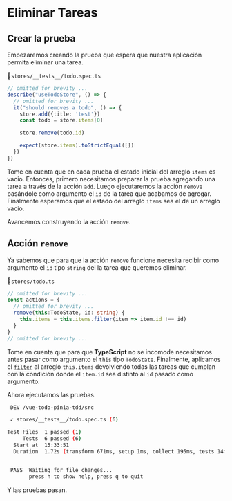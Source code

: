 # Eliminar Tareas

## Crear la prueba

Empezaremos creando la prueba que espera que nuestra aplicación permita eliminar una tarea.

📃`stores/__tests__/todo.spec.ts`
```ts
// omitted for brevity ...
describe("useTodoStore", () => {
  // omitted for brevity ...
  it("should removes a todo", () => {
    store.add({title: 'test'})
    const todo = store.items[0]

    store.remove(todo.id)

    expect(store.items).toStrictEqual([])
  })
})
```

Tome en cuenta que en cada prueba el estado inicial del arreglo `items` es vacio.
Entonces, primero necesitamos preparar la prueba agregando una tarea a través de la acción `add`.
Luego ejecutaremos la acción `remove` pasándole como argumento el `id` de la tarea que acabamos de agregar.
Finalmente esperamos que el estado del arreglo `items` sea el de un arreglo vacio.

Avancemos construyendo la acción `remove`.

## Acción `remove`

Ya sabemos que para que la acción `remove` funcione necesita recibir como argumento el `id` tipo `string` del la tarea que queremos eliminar.

📃`stores/todo.ts`
```ts
// omitted for brevity ...
const actions = {
  // omitted for brevity ...
  remove(this:TodoState, id: string) {
    this.items = this.items.filter(item => item.id !== id)
  }
}
// omitted for brevity ...
```

Tome en cuenta que para que **TypeScript** no se incomode necesitamos antes pasar como argumento el `this` tipo `TodoState`. Finalmente, aplicamos el [`filter`](https://developer.mozilla.org/en-US/docs/Web/JavaScript/Reference/Global_Objects/Array/filter) al arreglo `this.items` devolviendo todas las tareas que cumplan con la condición donde el `item.id` sea distinto al `id` pasado como argumento.

Ahora ejecutamos las pruebas.

```bash
 DEV /vue-todo-pinia-tdd/src

 ✓ stores/__tests__/todo.spec.ts (6)

Test Files  1 passed (1)
     Tests  6 passed (6)
  Start at  15:33:51
  Duration  1.72s (transform 671ms, setup 1ms, collect 195ms, tests 14ms)


 PASS  Waiting for file changes...
       press h to show help, press q to quit
```

Y las pruebas pasan.


